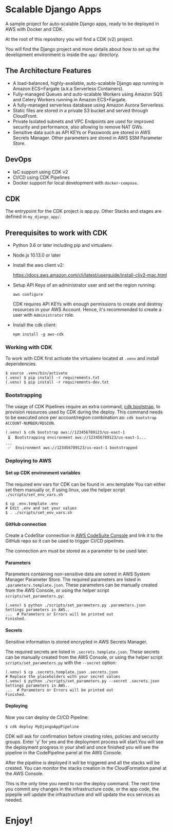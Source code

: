 # Scalable Django Apps
A sample project for auto-scalable Django apps, ready to be deployed in AWS with Docker and CDK.


At the root of this repository you will find a CDK (v2) project. 

You will find the Django project and more details about how to set up the development environment is inside the `app/` directory.


## The Architecture Features
* A load-balanced, highly-available, auto-scalable Django app running in Amazon ECS+Fargate (a.k.a Serverless Containers).
* Fully-managed Queues and auto-scalable Workers using Amazon SQS and Celery Workers running in Amazon ECS+Fargate.
* A fully-managed serverless database using Amazon Aurora Serverless.
* Static files are stored in a private S3 bucket and served through CloudFront.
* Private Isolated subnets and VPC Endpoints are used for improved security and performance, also allowing to remove NAT GWs.
* Sensitive data such as API KEYs or Passwords are stored in AWS Secrets Manager. Other parameters are stored in AWS SSM Parameter Store.

## DevOps
* IaC support using CDK v2
* CI/CD using CDK Pipelines
* Docker support for local development with `docker-compose`.


## CDK

The entrypoint for the CDK project is app.py.
Other Stacks and stages are defined in `my_django_app/`.

## Prerequisites to work with CDK
- Python 3.6 or later including pip and virtualenv.

- Node.js 10.13.0 or later

- Install the aws client v2:
  
  https://docs.aws.amazon.com/cli/latest/userguide/install-cliv2-mac.html
  
- Setup API Keys of an administrator user and set the region running:
  
    `aws configure`

  CDK requires API KEYs with enough permissions to create and destroy resources in your AWS Account. Hence, it's recommended to create a user with `Administrator` role.
 
- Install the cdk client:
  
    `npm install -g aws-cdk`

### Working with CDK
To work with CDK first activate the virtualenv located at `.venv` and install dependencies.

```shell
$ source .venv/bin/activate
(.venv) $ pip install -r requirements.txt
(.venv) $ pip install -r requirements-dev.txt
```

### Bootstrapping
The usage of CDK Pipelines require an extra command, [cdk bootstrap](https://docs.aws.amazon.com/cdk/latest/guide/cli.html#cli-bootstrap), to provision resources used by CDK during the deploy.
This command needs to be executed once per account/region combination as: `cdk bootstrap ACCOUNT-NUMBER/REGION`.

```shell
(.venv) $ cdk bootstrap aws://123456789123/us-east-1
 ⏳  Bootstrapping environment aws://123456789123/us-east-1...
...
 ✅  Environment aws://123456789123/us-east-1 bootstrapped
```

### Deploying to AWS
#### Set up CDK environment variables
The required env vars for CDK can be found in .env.template
You can either set them manually or, if using linux, use the helper script `./scripts/set_env_vars.sh`
```shell
$ cp .env.template .env
# Edit .env and set your values
$ . ./scripts/set_env_vars.sh
```

#### GitHub connection
Create a CodeStar connection in [AWS CodeSuite Console](https://console.aws.amazon.com/codesuite/settings/connections) and link it to the GitHub repo so it can be used to trigger CI/CD pipelines.

The connection arn must be stored as a parameter to be used later.

#### Parameters
Parameters containing non-sensitive data are sotred in AWS System Manager Parameter Store.
The required parameters are listed in `.parameters.template.json`.
These parameters can be manually created from the AWS Console, or using the helper script `scripts/set_parameters.py`:
```shell
(.venv) $ python ./scripts/set_parameters.py .parameters.json 
Settings parameters in AWS..
...  # Parameters or Errors will be printed out
Finished.
```

#### Secrets
Sensitive information is stored encrypted in AWS Secrets Manager.

The required secrets are listed in `.secrets.template.json`.
These secrets can be manually created from the AWS Console, or using the helper script `scripts/set_parameters.py` with the `--secret` option:
```shell
(.venv) $ cp .secrets.template.json .secrets.json
# Replace the placeholders with your secret values
(.venv) $ python ./scripts/set_parameters.py --secret .secrets.json 
Settings parameters in AWS..
...  # Parameters or Errors will be printed out
Finished.
```

#### Deploying
Now you can deploy de CI/CD Pipeline:
```shell
$ cdk deploy MyDjangoAppPipeline
```
CDK will ask for confirmation before creating roles, policies and security groups. Enter 'y' for yes and the deployment process will start.You will see the deployment progress in your shell and once finished you will see the pipeline in the CodePipeline panel at the AWS Console.

After the pipeline is deployed it will be triggered and all the stacks will be created. You can monitor the stacks creation in the CloudFormation panel at  the AWS Console.

This is the only time you need to run the deploy command. The next time you commit any changes in the infrastructure code, or the app code, the pipepile will update the infrastructure and will update the ecs services as needed.


Enjoy!
=======
